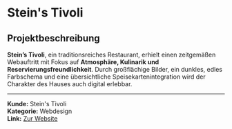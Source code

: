 # Stein's Tivoli

## Projektbeschreibung

**Stein’s Tivoli**, ein traditionsreiches Restaurant, erhielt einen zeitgemäßen Webauftritt mit Fokus auf **Atmosphäre, Kulinarik und Reservierungsfreundlichkeit**. Durch großflächige Bilder, ein dunkles, edles Farbschema und eine übersichtliche Speisekartenintegration wird der Charakter des Hauses auch digital erlebbar.

---

**Kunde:** Stein's Tivoli  
**Kategorie:** Webdesign  
**Link:** [Zur Website](#)